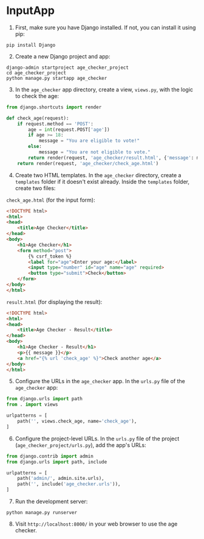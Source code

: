 # InputApp

1. First, make sure you have Django installed. If not, you can install it using pip:

```
pip install Django
```

2. Create a new Django project and app:

```
django-admin startproject age_checker_project
cd age_checker_project
python manage.py startapp age_checker
```

3. In the `age_checker` app directory, create a view, `views.py`, with the logic to check the age:

```python
from django.shortcuts import render

def check_age(request):
    if request.method == 'POST':
        age = int(request.POST['age'])
        if age >= 18:
            message = "You are eligible to vote!"
        else:
            message = "You are not eligible to vote."
        return render(request, 'age_checker/result.html', {'message': message})
    return render(request, 'age_checker/check_age.html')
```

4. Create two HTML templates. In the `age_checker` directory, create a `templates` folder if it doesn't exist already. Inside the `templates` folder, create two files:

`check_age.html` (for the input form):

```html
<!DOCTYPE html>
<html>
<head>
    <title>Age Checker</title>
</head>
<body>
    <h1>Age Checker</h1>
    <form method="post">
        {% csrf_token %}
        <label for="age">Enter your age:</label>
        <input type="number" id="age" name="age" required>
        <button type="submit">Check</button>
    </form>
</body>
</html>
```

`result.html` (for displaying the result):

```html
<!DOCTYPE html>
<html>
<head>
    <title>Age Checker - Result</title>
</head>
<body>
    <h1>Age Checker - Result</h1>
    <p>{{ message }}</p>
    <a href="{% url 'check_age' %}">Check another age</a>
</body>
</html>
```

5. Configure the URLs in the `age_checker` app. In the `urls.py` file of the `age_checker` app:

```python
from django.urls import path
from . import views

urlpatterns = [
    path('', views.check_age, name='check_age'),
]
```

6. Configure the project-level URLs. In the `urls.py` file of the project (`age_checker_project/urls.py`), add the app's URLs:

```python
from django.contrib import admin
from django.urls import path, include

urlpatterns = [
    path('admin/', admin.site.urls),
    path('', include('age_checker.urls')),
]
```

7. Run the development server:

```
python manage.py runserver
```

8. Visit `http://localhost:8000/` in your web browser to use the age checker.
